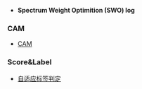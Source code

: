 <!-- 目录 -->

- **Spectrum Weight Optimition (SWO) log**

### CAM

- [CAM](/ldn/ML/SWO/CAM.md)

### Score&Label

- [自适应标签判定](/ldn/ML/SWO/自适应标签判定方法.md)
